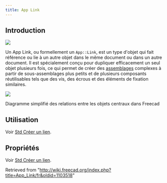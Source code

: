 ```yaml
---
title: App Link
---
```

## Introduction

![](/images/Link.svg)

Un App Link, ou formellement un `App::Link`, est un type d'objet qui fait référence ou lie à un autre objet dans le même document ou dans un autre document. Il est spécialement conçu pour dupliquer efficacement un seul objet plusieurs fois, ce qui permet de créer des [assemblages](/Assembly/fr "Assembly/fr") complexes à partir de sous-assemblages plus petits et de plusieurs composants réutilisables tels que des vis, des écrous et des éléments de fixation similaires.

![](/images/FreeCAD_core_objects.svg)

Diagramme simplifié des relations entre les objets centraux dans Freecad

## Utilisation

Voir [Std Créer un lien](/Std_LinkMake/fr#Utilisation "Std LinkMake/fr").

## Propriétés

Voir [Std Créer un lien](/Std_LinkMake/fr#Propri.C3.A9t.C3.A9s "Std LinkMake/fr").

Retrieved from "<http://wiki.freecad.org/index.php?title=App_Link/fr&oldid=1103518>"
